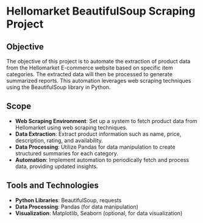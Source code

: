 # Hellomarket BeautifulSoup Scraping Project

## Objective

The objective of this project is to automate the extraction of product data from the Hellomarket E-commerce website based on specific item categories. The extracted data will then be processed to generate summarized reports. This automation leverages web scraping techniques using the BeautifulSoup library in Python.

## Scope

- **Web Scraping Environment**: Set up a system to fetch product data from Hellomarket using web scraping techniques.
- **Data Extraction**: Extract product information such as name, price, description, rating, and availability.
- **Data Processing**: Utilize Pandas for data manipulation to create structured summaries for each category.
- **Automation**: Implement automation to periodically fetch and process data, providing updated insights.

## Tools and Technologies

- **Python Libraries**: BeautifulSoup, requests
- **Data Processing**: Pandas (for data manipulation)
- **Visualization**: Matplotlib, Seaborn (optional, for data visualization)


